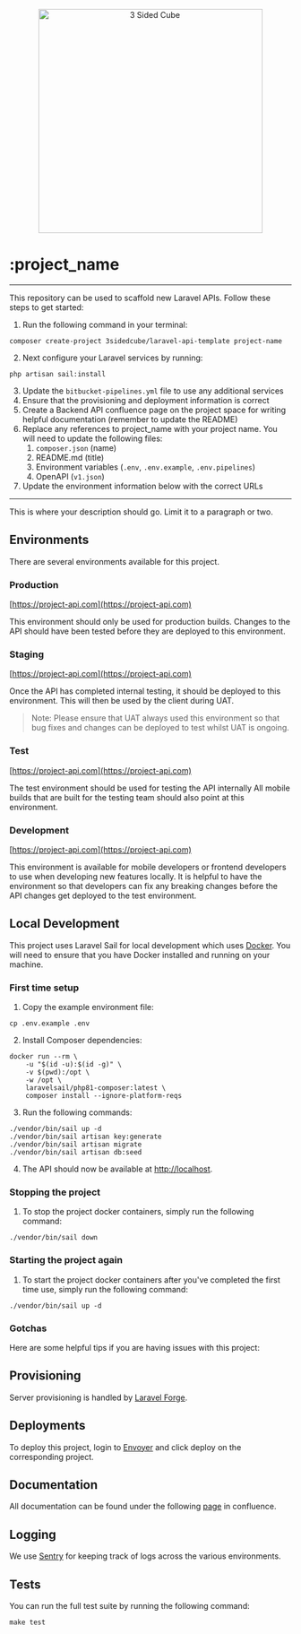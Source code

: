 <p align="center">
    <a href="https://3sidedcube.com" target="_blank">
        <img src="https://3sidedcube.com/app/themes/tsc-2018/img/footer/logo-black.png" width="400" alt="3 Sided Cube">
    </a>
</p>

# :project_name

<!--delete-->
---
This repository can be used to scaffold new Laravel APIs. Follow these steps to get started: 

1. Run the following command in your terminal:
```shell
composer create-project 3sidedcube/laravel-api-template project-name
```
2. Next configure your Laravel services by running:
```shell
php artisan sail:install
```
3. Update the `bitbucket-pipelines.yml` file to use any additional services 
4. Ensure that the provisioning and deployment information is correct
5. Create a Backend API confluence page on the project space for writing helpful documentation (remember to update the README)
6. Replace any references to project_name with your project name. You will need to update the following files:
   1. `composer.json` (name)
   2. README.md (title)
   3. Environment variables (`.env`, `.env.example`, `.env.pipelines`)
   4. OpenAPI (`v1.json`)
7. Update the environment information below with the correct URLs
---
<!--/delete-->

This is where your description should go. Limit it to a paragraph or two.

## Environments

There are several environments available for this project.

### Production

[https://project-api.com](https://project-api.com)

This environment should only be used for production builds. Changes to the API should have been tested before they are
deployed to this environment.

### Staging

[https://project-api.com](https://project-api.com)

Once the API has completed internal testing, it should be deployed to this environment. This will then be used by the
client during UAT.

> Note: Please ensure that UAT always used this environment so that bug fixes and changes can be deployed to test
> whilst UAT is ongoing.

### Test

[https://project-api.com](https://project-api.com)

The test environment should be used for testing the API internally All mobile builds that are built for the testing
team should also point at this environment.

### Development

[https://project-api.com](https://project-api.com)

This environment is available for mobile developers or frontend developers to use when developing new features locally.
It is helpful to have the environment so that developers can fix any breaking changes before the API changes get
deployed to the test environment.

## Local Development

This project uses Laravel Sail for local development which uses [Docker](https://www.docker.com/get-started). You will
need to ensure that you have Docker installed and running on your machine.

### First time setup

1. Copy the example environment file:
```shell
cp .env.example .env
```

2. Install Composer dependencies:
```shell
docker run --rm \
    -u "$(id -u):$(id -g)" \
    -v $(pwd):/opt \
    -w /opt \
    laravelsail/php81-composer:latest \
    composer install --ignore-platform-reqs
```

3. Run the following commands:
```shell
./vendor/bin/sail up -d
./vendor/bin/sail artisan key:generate
./vendor/bin/sail artisan migrate
./vendor/bin/sail artisan db:seed
```

4. The API should now be available at [http://localhost](http://localhost).

### Stopping the project

1. To stop the project docker containers, simply run the following command:
```shell
./vendor/bin/sail down
```

### Starting the project again

1. To start the project docker containers after you've completed the first time use, simply run the following command:
```shell
./vendor/bin/sail up -d
```

### Gotchas

Here are some helpful tips if you are having issues with this project:

## Provisioning

Server provisioning is handled by [Laravel Forge](https://forge.laravel.com).

## Deployments

To deploy this project, login to [Envoyer](https://envoyer.io) and click deploy on the corresponding project.

## Documentation

All documentation can be found under the following [page]() in confluence.

## Logging

We use [Sentry](https://sentry.io) for keeping track of logs across the various environments.

## Tests

You can run the full test suite by running the following command:

```shell
make test
```
